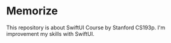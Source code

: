 # Memorize
This repository is about SwiftUI Course by Stanford CS193p. I'm improvement my skills with SwiftUI.
